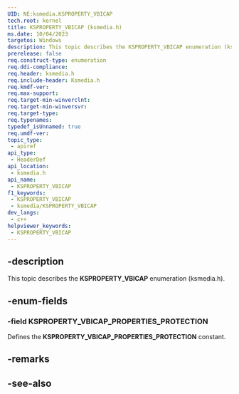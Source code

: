```yaml
---
UID: NE:ksmedia.KSPROPERTY_VBICAP
tech.root: kernel
title: KSPROPERTY_VBICAP (ksmedia.h)
ms.date: 10/04/2023
targetos: Windows
description: This topic describes the KSPROPERTY_VBICAP enumeration (ksmedia.h).
prerelease: false
req.construct-type: enumeration
req.ddi-compliance: 
req.header: ksmedia.h
req.include-header: Ksmedia.h
req.kmdf-ver: 
req.max-support: 
req.target-min-winverclnt: 
req.target-min-winversvr: 
req.target-type: 
req.typenames: 
typedef_isUnnamed: true
req.umdf-ver: 
topic_type:
 - apiref
api_type:
 - HeaderDef
api_location:
 - ksmedia.h
api_name:
 - KSPROPERTY_VBICAP
f1_keywords:
 - KSPROPERTY_VBICAP
 - ksmedia/KSPROPERTY_VBICAP
dev_langs:
 - c++
helpviewer_keywords:
 - KSPROPERTY_VBICAP
---
```


## -description

This topic describes the **KSPROPERTY_VBICAP** enumeration (ksmedia.h).

## -enum-fields

### -field KSPROPERTY_VBICAP_PROPERTIES_PROTECTION

Defines the **KSPROPERTY_VBICAP_PROPERTIES_PROTECTION** constant.

## -remarks

## -see-also

